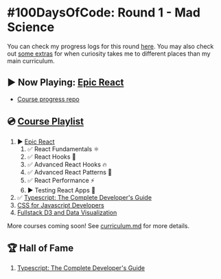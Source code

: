 # #100DaysOfCode: Round 1 - Mad Science

You can check my progress logs for this round [here](log.md). You may also check out [some extras](log-extra.md) for when curiosity takes me to different places than my main curriculum.

## ▶️ Now Playing: [Epic React](https://epicreact.dev/)

- [Course progress repo](https://github.com/Insidiae/epic-react-checkpoints)

## 💿 [Course Playlist](curriculum.md)

1. ▶️ [Epic React](https://epicreact.dev/)
   1. ✅ React Fundamentals ⚛
   2. ✅ React Hooks 🎣
   3. ✅ Advanced React Hooks 🔥
   4. ✅ Advanced React Patterns 🤯
   5. ✅ React Performance ⚡
   6. ▶️ Testing React Apps 🧐
2. ✅ [Typescript: The Complete Developer's Guide](https://www.udemy.com/course/typescript-the-complete-developers-guide/)
3. [CSS for Javascript Developers](https://css-for-js.dev/)
4. [Fullstack D3 and Data Visualization](https://www.newline.co/fullstack-d3)

More courses coming soon! See [curriculum.md](curriculum.md) for more details.

## 🏆 Hall of Fame

1. [Typescript: The Complete Developer's Guide](https://www.udemy.com/certificate/UC-bf7e40a1-3121-4dff-a05e-8c67f586ade2/)

